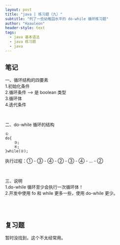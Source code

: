```yaml
---
layout: post
title: "java | 练习题（九）"
subtitle: "列了一些幼稚园水平的 do-while 循环练习题"
author: "Haauleon"
header-style: text
tags:
  - java 基本语法
  - java 练习题
  - java
---
```



## 笔记    
一、循环结构的四要素      
1.初始化条件      
2.循环条件 --> 是 boolean 类型    
3.循环体    
4.迭代条件     

<br>

二、do-while 循环的结构    
```
①
do{
	③;
    ④;
}while(②);
```   
执行过程：① - ③ - ④ - ② - ③ - ④ - ... - ②

<br>

三、说明     
1.do-while 循环至少会执行一次循环体！     
2.开发中使用 fo 和 while 更多一些，使用 do-while 更少。       

<br><br>

## 复习题

暂时没找到，这个不太经常用。